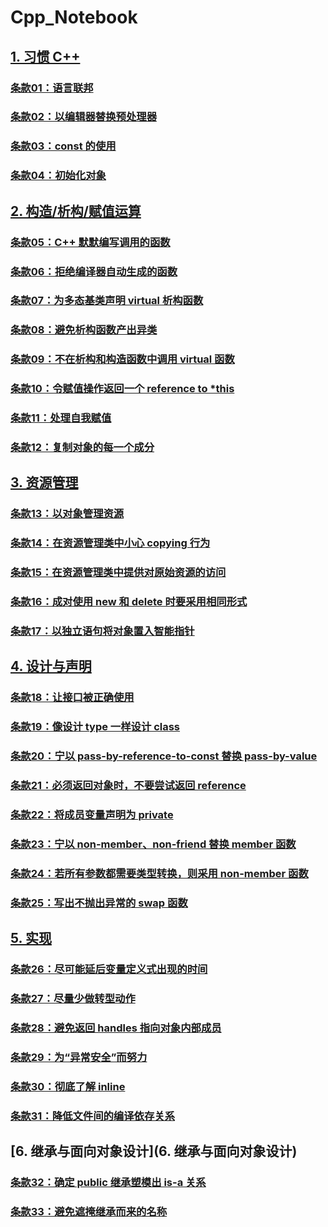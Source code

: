 # Cpp_Notebook

## [1. 习惯 C++](1.习惯C++)

### [条款01：语言联邦](1.习惯C++/条款01：语言联邦.md)

### [条款02：以编辑器替换预处理器](1.习惯C++/条款02：以编辑器替换预处理器.md)

### [条款03：const 的使用](1.习惯C++/条款03：const的使用.md)

### [条款04：初始化对象](1.习惯C++/条款04：初始化对象.md)



## [2. 构造/析构/赋值运算](2.构造、析构、赋值运算)

### [条款05：C++ 默默编写调用的函数](2.构造、析构、赋值运算/条款05：C++默默编写调用的函数.md)

### [条款06：拒绝编译器自动生成的函数](2.构造、析构、赋值运算/条款06：拒绝编译器自动生成的函数.md)

### [条款07：为多态基类声明 virtual 析构函数](2.构造、析构、赋值运算/条款07：为多态基类声明virtual析构函数.md)

### [条款08：避免析构函数产出异类](2.构造、析构、赋值运算/条款08：避免析构函数产出异类.md)

### [条款09：不在析构和构造函数中调用 virtual 函数](2.构造、析构、赋值运算/条款09：不在析构和构造函数中调用virtual函数.md)

### [条款10：令赋值操作返回一个 reference to *this](2.构造、析构、赋值运算/条款10：令赋值操作返回一个reference_to_this.md)

### [条款11：处理自我赋值](2.构造、析构、赋值运算/条款11：处理自我赋值.md)

### [条款12：复制对象的每一个成分](2.构造、析构、赋值运算/条款12：复制对象的每一个成分.md)



## [3. 资源管理](3.资源管理)

### [条款13：以对象管理资源](3.资源管理/条款13：以对象管理资源.md)

### [条款14：在资源管理类中小心 copying 行为](3.资源管理/条款14：在资源管理类中小心copying行为.md)

### [条款15：在资源管理类中提供对原始资源的访问](3.资源管理/条款15：在资源管理类中提供对原始资源的访问.md)

### [条款16：成对使用 new 和 delete 时要采用相同形式](3.资源管理/条款16：成对使用new和delete时要采用相同形式.md)

### [条款17：以独立语句将对象置入智能指针](3.资源管理/条款17：以独立语句将对象置入智能指针.md)



## [4. 设计与声明](4.设计与声明)

### [条款18：让接口被正确使用](4.设计与声明/条款18：让接口被正确使用.md)

### [条款19：像设计 type 一样设计 class](4.设计与声明/条款19：像设计type一样设计class.md)

### [条款20：宁以 pass-by-reference-to-const 替换 pass-by-value](4.设计与声明/条款20：宁以pass-by-reference-to-const替换pass-by-value.md)

### [条款21：必须返回对象时，不要尝试返回 reference](4.设计与声明/条款21：必须返回对象时，不要尝试返回reference.md)

### [条款22：将成员变量声明为 private](4.设计与声明/条款22：将成员变量声明为private.md)

### [条款23：宁以 non-member、non-friend 替换 member 函数](4.设计与声明/条款23：宁以non-member、non-friend替换member函数.md)

### [条款24：若所有参数都需要类型转换，则采用 non-member 函数](4.设计与声明/条款24：若所有参数都需要类型转换，则采用non-member函数.md)

### [条款25：写出不抛出异常的 swap 函数](4.设计与声明/条款25：写出不抛出异常的swap函数.md)



## [5. 实现](5.实现)

### [条款26：尽可能延后变量定义式出现的时间](5.实现/条款26：尽可能延后变量定义式出现的时间.md)

### [条款27：尽量少做转型动作](5.实现/条款27：尽量少做转型动作.md)

### [条款28：避免返回 handles 指向对象内部成员](5.实现/条款28：避免返回handles指向对象内部成员.md)

### [条款29：为“异常安全”而努力](5.实现/条款29：为异常安全而努力.md)

### [条款30：彻底了解 inline](5.实现/条款30：彻底了解inline.md)

### [条款31：降低文件间的编译依存关系](5.实现/条款31：降低文件间的编译依存关系.md)



## [6. 继承与面向对象设计](6. 继承与面向对象设计)

### [条款32：确定 public 继承塑模出 is-a 关系](6.继承与面向对象设计/条款32：确定public继承塑模出is-a关系.md)

### [条款33：避免遮掩继承而来的名称](6.继承与面向对象设计/条款33：避免遮掩继承而来的名称.md)